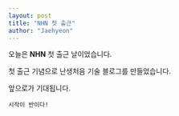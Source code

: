 ```yaml
---
layout: post
title: "NHN 첫 출근"
author: "Jaehyeon"
---
```


오늘은 **NHN** 첫 출근 날이었습니다. 

첫 출근 기념으로 난생처음 기술 블로그를 만들었습니다.

앞으로가 기대됩니다.

`시작이 반이다!`

